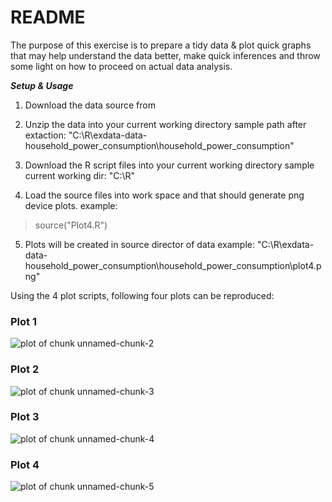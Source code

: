 README
======

The purpose of this exercise is to prepare a tidy data & plot quick graphs that may help understand the data better, make quick inferences and throw some light on how to proceed on actual data analysis. 

***Setup & Usage***

1. Download the data source from

2. Unzip the data into your current working directory
sample path after extaction:
"C:\R\exdata-data-household_power_consumption\household_power_consumption"
3. Download the R script files into your current working directory 
sample current working dir: "C:\R\"

4. Load the source files into work space and that should generate png device plots.
example: 
>source("Plot4.R")
5. Plots will be created in source director of data
example: 
"C:\R\exdata-data-household_power_consumption\household_power_consumption\plot4.png"

Using the 4 plot scripts, following four plots can be reproduced:


### Plot 1


![plot of chunk unnamed-chunk-2](figure/unnamed-chunk-2.png) 


### Plot 2

![plot of chunk unnamed-chunk-3](figure/unnamed-chunk-3.png) 


### Plot 3

![plot of chunk unnamed-chunk-4](figure/unnamed-chunk-4.png) 


### Plot 4

![plot of chunk unnamed-chunk-5](figure/unnamed-chunk-5.png) 

